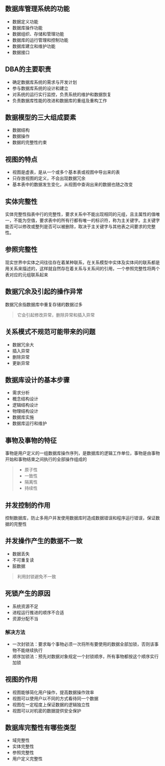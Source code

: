 ## 数据库管理系统的功能

* 数据定义功能
* 数据库操作功能
* 数据组织、存储和管理功能
* 数据库的运行管理和控制功能
* 数据库建立和维护功能
* 数据接口

## DBA的主要职责

* 确定数据库系统的需求与开发计划
* 参与数据库系统的设计和建立
* 对系统的运行实行监控，负责系统的维护和数据恢复
* 负责数据库性能的改进和数据库的重组及重构工作

## 数据模型的三大组成要素

* 数据结构
* 数据操作
* 数据的完整性约束

## 视图的特点

* 视图是虚表，是从一个或多个基本表或视图中导出来的表
* 只存放视图的定义，不会出现数据冗余
* 基本表中的数据发生变化，从视图中查询出来的数据也随之改变

## 实体完整性

实体完整性指表中行的完整性，要求关系中不能出现相同的元组，且主属性的值唯一，不能为空值，要求表中的所有行都有唯一的标识符，称为主关键字。主关键字能否可以修改或整列是否可以被删除，取决于主关键字与其他表之间要求的完整性。

## 参照完整性

现实世界中实体之间往往存在着某种联系，在关系模型中实体及实体间的联系都是用关系来描述的，这样就自然存在着关系与关系间的引用，一个参照完整性将两个表对应的元组联系起来

## 数据冗余及引起的操作异常

数据冗余指数据库中重复存储的数据过多
> 它会引起修改异常，删除异常和插入异常

## 关系模式不规范可能带来的问题

* 数据冗余大
* 插入异常
* 删除异常
* 更新异常

## 数据库设计的基本步骤

* 需求分析
* 概念结构设计
* 逻辑结构设计
* 物理结构设计
* 数据库实施
* 数据库运行和维护

## 事物及事物的特征

事物是用户定义的一组数据库操作序列，是数据库的逻辑工作单位，事物是由事物开始和事物结束之间执行的全部操作组成的
> * 原子性
> * 一致性
> * 隔离性
> * 持续性

## 并发控制的作用

控制数据库，防止多用户并发使用数据库时造成数据错误和程序运行错误，保证数据的完整性

## 并发操作产生的数据不一致

* 数据丢失
* 不可重复读
* 脏数据
> 利用封锁避免不一致

## 死锁产生的原因

* 系统资源不足
* 进程运行推进的顺序不合适
* 资源分配不当

### 解决方法

* 一次封锁法：要求每个事物必须一次将所有要使用的数据全部加锁，否则该事物不能继续执行
* 顺序加锁法：预先对数据对象规定一个封锁顺序，所有事物都按这个顺序实行加锁

## 视图的作用

* 视图能够简化用户操作，提高数据操作效率
* 视图可以使用户以不同的方式看待同一个数据
* 视图在一定程度上保证数据的逻辑独立性
* 视图可以对机密的数据提供安全保护

## 数据库完整性有哪些类型

* 域完整性
* 实体完整性
* 参照完整性
* 用户定义完整性







